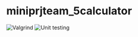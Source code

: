 # miniprjteam_5calculator
![Valgrind](https://github.com/99003177/miniprjteam_5calculator/workflows/Valgrind/badge.svg)
![Unit testing](https://github.com/99003177/miniprjteam_5calculator/workflows/Unit%20testing/badge.svg)
